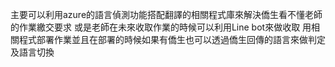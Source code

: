 主要可以利用azure的語言偵測功能搭配翻譯的相關程式庫來解決僑生看不懂老師的作業繳交要求
或是老師在未來收取作業的時候可以利用Line bot來做收取
用相關程式部署作業並且在部署的時候如果有僑生也可以透過僑生回傳的語言來做判定及語言切換